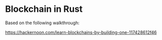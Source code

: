 # Blockchain in Rust

Based on the following walkthrough:

https://hackernoon.com/learn-blockchains-by-building-one-117428612f46
